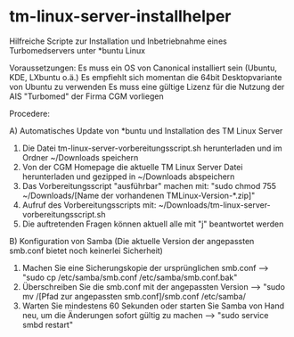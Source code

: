 tm-linux-server-installhelper
=============================

Hilfreiche Scripte zur Installation und Inbetriebnahme eines Turbomedservers unter *buntu Linux

Voraussetzungen:
Es muss ein OS von Canonical installiert sein (Ubuntu, KDE, LXbuntu o.ä.) 
Es empfiehlt sich momentan die 64bit Desktopvariante von Ubuntu zu verwenden
Es muss eine gültige Lizenz für die Nutzung der AIS "Turbomed" der Firma CGM vorliegen

Procedere:

A) Automatisches Update von *buntu und Installation des TM Linux Server

1. Die Datei tm-linux-server-vorbereitungsscript.sh herunterladen und im Ordner ~/Downloads speichern
2. Von der CGM Homepage die aktuelle TM Linux Server Datei herunterladen und gezipped in ~/Downloads abspeichern
3. Das Vorbereitungsscript "ausführbar" machen mit: "sudo chmod 755 ~/Downloads/[Name der vorhandenen TMLinux-Version-*.zip]"
4. Aufruf des Vorbereitungsscripts mit: ~/Downloads/tm-linux-server-vorbereitungsscript.sh
5. Die auftretenden Fragen können aktuell alle mit "j" beantwortet werden

B) Konfiguration von Samba (Die aktuelle Version der angepassten smb.conf bietet noch keinerlei Sicherheit) 

1. Machen Sie eine Sicherungskopie der ursprünglichen smb.conf --> "sudo cp /etc/samba/smb.conf /etc/samba/smb.conf.bak"
2. Überschreiben Sie die smb.conf mit der angepassten Version --> "sudo mv /[Pfad zur angepassten smb.conf]/smb.conf /etc/samba/
3. Warten Sie mindestens 60 Sekunden oder starten Sie Samba von Hand neu, um die Änderungen sofort gültig zu machen --> "sudo service smbd restart" 
